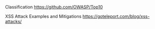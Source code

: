 Classification
https://github.com/OWASP/Top10

XSS Attack Examples and Mitigations
https://goteleport.com/blog/xss-attacks/
